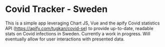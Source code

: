 # Covid Tracker - Sweden

This is a simple app leveraging Chart JS, Vue and the apify Covid statistics API (https://apify.com/tugkan/covid-se) to provide up-to-date, readable stats on Covid infections in Sweden. Currently a work in progress. Will eventually allow for user interactions with presented data.